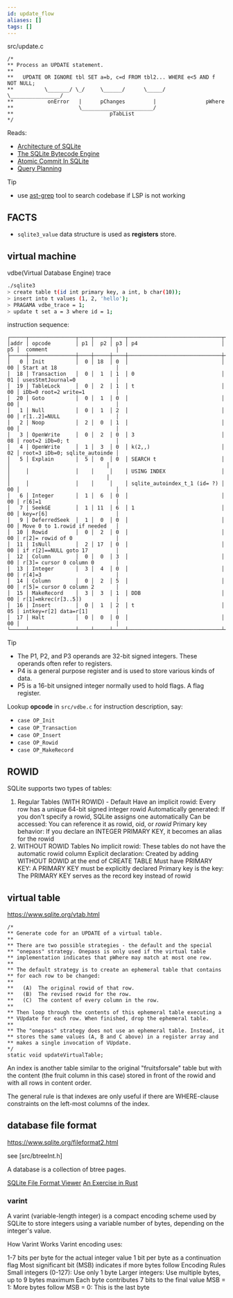```yaml
---
id: update_flow
aliases: []
tags: []
---
```



src/update.c

```
/*
** Process an UPDATE statement.
**
**   UPDATE OR IGNORE tbl SET a=b, c=d FROM tbl2... WHERE e<5 AND f NOT NULL;
**          \_______/ \_/     \______/      \_____/       \________________/
**           onError   |      pChanges         |                pWhere
**                     \_______________________/
**                               pTabList
*/
```

Reads:

- [Architecture of SQLite](https://www.sqlite.org/arch.html)
- [The SQLite Bytecode Engine](https://www.sqlite.org/opcode.html)
- [Atomic Commit In SQLite](https://www.sqlite.org/atomiccommit.html)
- [Query Planning](https://www.sqlite.org/queryplanner.html)

> [!TIP]
> - use [ast-grep](https://github.com/winter-loo/ast-grep-rules) tool to search codebase if LSP is not working


## FACTS

- `sqlite3_value` data structure is used as **registers** store.


## virtual machine

vdbe(Virtual Database Engine) trace

```bash
./sqlite3
> create table t(id int primary key, a int, b char(10));
> insert into t values (1, 2, 'hello');
> PRAGAMA vdbe_trace = 1;
> update t set a = 3 where id = 1;
```


instruction sequence:

```
┌─────┬───────────────┬────┬─────┬────┬──────────────────────────────┬────┬───────────────────────────────┐
│addr │ opcode        │ p1 │  p2 │ p3 │ p4                           │ p5 │  comment                      │
├─────┼───────────────┼────┼─────┼────┼──────────────────────────────┼────┼───────────────────────────────┤
│   0 │ Init          │  0 │ 18  │ 0  │                              │ 00 │ Start at 18                   │
│  18 │ Transaction   │  0 │  1  │ 1  │ 0                            │ 01 │ usesStmtJournal=0             │
│  19 │ TableLock     │  0 │  2  │ 1  │ t                            │ 00 │ iDb=0 root=2 write=1          │
│  20 │ Goto          │  0 │  1  │ 0  │                              │ 00 │                               │
│   1 │ Null          │  0 │  1  │ 2  │                              │ 00 │ r[1..2]=NULL                  │
│   2 │ Noop          │  2 │  0  │ 1  │                              │ 00 │                               │
│   3 │ OpenWrite     │  0 │  2  │ 0  │ 3                            │ 08 │ root=2 iDb=0; t               │
│   4 │ OpenWrite     │  1 │  3  │ 0  │ k(2,,)                       │ 02 │ root=3 iDb=0; sqlite_autoinde │
│   5 │ Explain       │  5 │  0  │ 0  │ SEARCH t                     │    │                               │
│     │               │    │     │    │ USING INDEX                  │    │                               │
│     │               │    │     │    │ sqlite_autoindex_t_1 (id= ?) │ 00 │                               │
│   6 │ Integer       │  1 │  6  │ 0  │                              │ 00 │ r[6]=1                        │
│   7 │ SeekGE        │  1 │ 11  │ 6  │ 1                            │ 00 │ key=r[6]                      │
│   9 │ DeferredSeek  │  1 │  0  │ 0  │                              │ 00 │ Move 0 to 1.rowid if needed   │
│  10 │ Rowid         │  0 │  2  │ 0  │                              │ 00 │ r[2]= rowid of 0              │
│  11 │ IsNull        │  2 │ 17  │ 0  │                              │ 00 │ if r[2]==NULL goto 17         │
│  12 │ Column        │  0 │  0  │ 3  │                              │ 00 │ r[3]= cursor 0 column 0       │
│  13 │ Integer       │  3 │  4  │ 0  │                              │ 00 │ r[4]=3                        │
│  14 │ Column        │  0 │  2  │ 5  │                              │ 00 │ r[5]= cursor 0 column 2       │
│  15 │ MakeRecord    │  3 │  3  │ 1  │ DDB                          │ 00 │ r[1]=mkrec(r[3..5])           │
│  16 │ Insert        │  0 │  1  │ 2  │ t                            │ 05 │ intkey=r[2] data=r[1]         │
│  17 │ Halt          │  0 │  0  │ 0  │                              │ 00 │                               │
└─────┴───────────────┴────┴─────┴────┴──────────────────────────────┴────┴───────────────────────────────┘
```

> [!TIP]
> - The P1, P2, and P3 operands are 32-bit signed integers. These operands often refer to registers.
> - P4 is a general purpose register and is used to store various kinds of data.
> - P5 is a 16-bit unsigned integer normally used to hold flags. A flag register.


Lookup **opcode** in `src/vdbe.c` for instruction description, say:

 - `case OP_Init`
 - `case OP_Transaction`
 - `case OP_Insert`
 - `case OP_Rowid`
 - `case OP_MakeRecord`


## ROWID
SQLite supports two types of tables:

1. Regular Tables (WITH ROWID) - Default
Have an implicit rowid: Every row has a unique 64-bit signed integer rowid
Automatically generated: If you don't specify a rowid, SQLite assigns one automatically
Can be accessed: You can reference it as rowid, oid, or _rowid_
Primary key behavior: If you declare an INTEGER PRIMARY KEY, it becomes an alias for the rowid
2. WITHOUT ROWID Tables
No implicit rowid: These tables do not have the automatic rowid column
Explicit declaration: Created by adding WITHOUT ROWID at the end of CREATE TABLE
Must have PRIMARY KEY: A PRIMARY KEY must be explicitly declared
Primary key is the key: The PRIMARY KEY serves as the record key instead of rowid



## virtual table

https://www.sqlite.org/vtab.html

```
/*
** Generate code for an UPDATE of a virtual table.
**
** There are two possible strategies - the default and the special
** "onepass" strategy. Onepass is only used if the virtual table
** implementation indicates that pWhere may match at most one row.
**
** The default strategy is to create an ephemeral table that contains
** for each row to be changed:
**
**   (A)  The original rowid of that row.
**   (B)  The revised rowid for the row.
**   (C)  The content of every column in the row.
**
** Then loop through the contents of this ephemeral table executing a
** VUpdate for each row. When finished, drop the ephemeral table.
**
** The "onepass" strategy does not use an ephemeral table. Instead, it
** stores the same values (A, B and C above) in a register array and
** makes a single invocation of VUpdate.
*/
static void updateVirtualTable;
```


An index is another table similar to the original "fruitsforsale" table but
with the content (the fruit column in this case) stored in front of the rowid
and with all rows in content order.


The general rule is that indexes are only useful if there are WHERE-clause
constraints on the left-most columns of the index.

## database file format

https://www.sqlite.org/fileformat2.html

see [src/btreeInt.h]

A database is a collection of btree pages.

[SQLite File Format Viewer](https://sqlite-internal.pages.dev/)
[An Exercise in Rust](https://github.com/winter-loo/snippets-rust/tree/main/codecrafters-sqlite)


### varint

A varint (variable-length integer) is a compact encoding scheme used by SQLite to store integers using a variable number of bytes, depending on the integer's value.

How Varint Works
Varint encoding uses:

1-7 bits per byte for the actual integer value
1 bit per byte as a continuation flag
Most significant bit (MSB) indicates if more bytes follow
Encoding Rules
Small integers (0-127): Use only 1 byte
Larger integers: Use multiple bytes, up to 9 bytes maximum
Each byte contributes 7 bits to the final value
MSB = 1: More bytes follow
MSB = 0: This is the last byte
